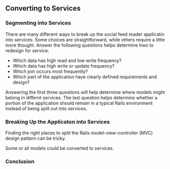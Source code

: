 ## Converting to Services

### Segmenting into Services

There are many different ways to break up the social feed reader applicatin into services.
Some choices are straightforward, while others require a little more thought. Answer the
following questions helps determine hwo to redesign for service:

- Which data has high read and low write frequency?
- Which data has high write or update frequency?
- Which join occurs most frequently?
- Which part of the application have clearly defined requirements and design?

Answering the first three questions will help determine where models might belong in differnt
services. The last question helps determine whether a portion of the application should remain 
in a typical Rails environment instead of being split out into services.

### Breaking Up the Applicaton into Services

Finding the right places to split the Rails model-view-controller (MVC) design pattern can be tricky.

Some or all models could be converted to services.

### Conclusion
